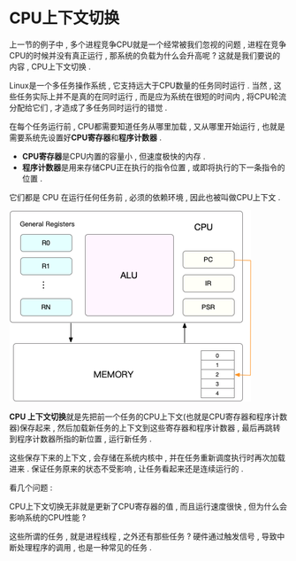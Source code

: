 # CPU上下文切换

上一节的例子中 , 多个进程竞争CPU就是一个经常被我们忽视的问题 , 进程在竞争CPU的时候并没有真正运行 , 那系统的负载为什么会升高呢 ? 这就是我们要说的内容 , CPU上下文切换 .

Linux是一个多任务操作系统 , 它支持远大于CPU数量的任务同时运行 . 当然 , 这些任务实际上并不是真的在同时运行 , 而是应为系统在很短的时间内 , 将CPU轮流分配给它们 , 才造成了多任务同时运行的错觉 .

在每个任务运行前 , CPU都需要知道任务从哪里加载 , 又从哪里开始运行 , 也就是需要系统先设置好**CPU寄存器**和**程序计数器** .

* **CPU寄存器**是CPU内置的容量小 , 但速度极快的内存 . 
* **程序计数器**是用来存储CPU正在执行的指令位置 , 或即将执行的下一条指令的位置 . 

它们都是 CPU 在运行任何任务前 , 必须的依赖环境 , 因此也被叫做CPU上下文 .

![](/assets/linux-cpu.png)

**CPU 上下文切换**就是先把前一个任务的CPU上下文\(也就是CPU寄存器和程序计数器\)保存起来 , 然后加载新任务的上下文到这些寄存器和程序计数器 , 最后再跳转到程序计数器所指的新位置 , 运行新任务 .

这些保存下来的上下文 , 会存储在系统内核中 , 并在任务重新调度执行时再次加载进来 . 保证任务原来的状态不受影响 , 让任务看起来还是连续运行的 . 

看几个问题 : 

CPU上下文切换无非就是更新了CPU寄存器的值 , 而且运行速度很快 , 但为什么会影响系统的CPU性能 ? 

这些所谓的任务 , 就是进程线程 , 之外还有那些任务 ? 硬件通过触发信号 , 导致中断处理程序的调用 , 也是一种常见的任务 . 



